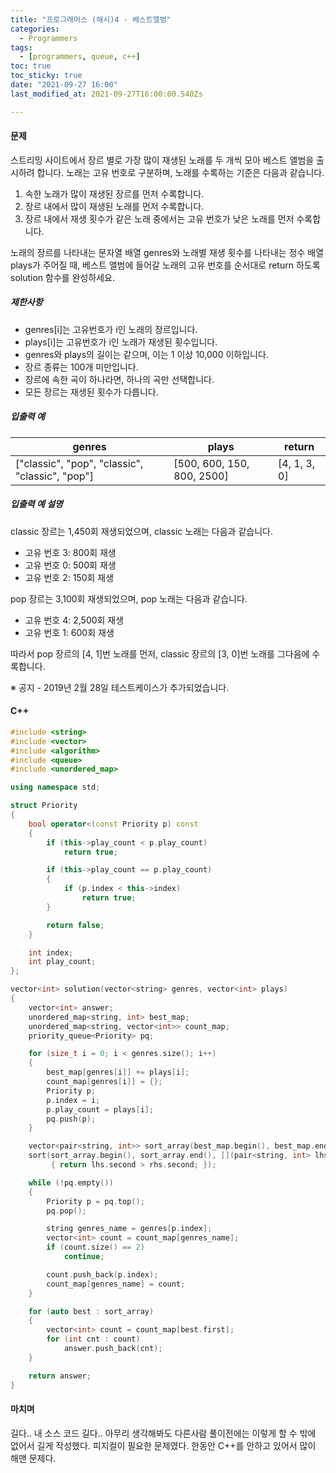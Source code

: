 ```yaml
---
title: "프로그래머스 (해시)4 - 베스트앨범"
categories:
  - Programmers
tags:
  - [programmers, queue, c++]
toc: true
toc_sticky: true
date: "2021-09-27 16:00"
last_modified_at: 2021-09-27T16:00:00.540Zs

---
```


#### 문제

스트리밍 사이트에서 장르 별로 가장 많이 재생된 노래를 두 개씩 모아 베스트 앨범을 출시하려 합니다. 노래는 고유 번호로 구분하며, 노래를 수록하는 기준은 다음과 같습니다.

1. 속한 노래가 많이 재생된 장르를 먼저 수록합니다.
2. 장르 내에서 많이 재생된 노래를 먼저 수록합니다.
3. 장르 내에서 재생 횟수가 같은 노래 중에서는 고유 번호가 낮은 노래를 먼저 수록합니다.

노래의 장르를 나타내는 문자열 배열 genres와 노래별 재생 횟수를 나타내는 정수 배열 plays가 주어질 때, 베스트 앨범에 들어갈 노래의 고유 번호를 순서대로 return 하도록 solution 함수를 완성하세요.

##### 제한사항

- genres[i]는 고유번호가 i인 노래의 장르입니다.
- plays[i]는 고유번호가 i인 노래가 재생된 횟수입니다.
- genres와 plays의 길이는 같으며, 이는 1 이상 10,000 이하입니다.
- 장르 종류는 100개 미만입니다.
- 장르에 속한 곡이 하나라면, 하나의 곡만 선택합니다.
- 모든 장르는 재생된 횟수가 다릅니다.

##### 입출력 예

| genres                                          | plays                      | return       |
| ----------------------------------------------- | -------------------------- | ------------ |
| ["classic", "pop", "classic", "classic", "pop"] | [500, 600, 150, 800, 2500] | [4, 1, 3, 0] |

##### 입출력 예 설명

classic 장르는 1,450회 재생되었으며, classic 노래는 다음과 같습니다.

- 고유 번호 3: 800회 재생
- 고유 번호 0: 500회 재생
- 고유 번호 2: 150회 재생

pop 장르는 3,100회 재생되었으며, pop 노래는 다음과 같습니다.

- 고유 번호 4: 2,500회 재생
- 고유 번호 1: 600회 재생

따라서 pop 장르의 [4, 1]번 노래를 먼저, classic 장르의 [3, 0]번 노래를 그다음에 수록합니다.

※ 공지 - 2019년 2월 28일 테스트케이스가 추가되었습니다.

#### C++

```c++
#include <string>
#include <vector>
#include <algorithm>
#include <queue>
#include <unordered_map>

using namespace std;

struct Priority
{
    bool operator<(const Priority p) const
    {
        if (this->play_count < p.play_count)
            return true;

        if (this->play_count == p.play_count)
        {
            if (p.index < this->index)
                return true;
        }

        return false;
    }

    int index;
    int play_count;
};

vector<int> solution(vector<string> genres, vector<int> plays)
{
    vector<int> answer;
    unordered_map<string, int> best_map;
    unordered_map<string, vector<int>> count_map;
    priority_queue<Priority> pq;

    for (size_t i = 0; i < genres.size(); i++)
    {
        best_map[genres[i]] += plays[i];
        count_map[genres[i]] = {};
        Priority p;
        p.index = i;
        p.play_count = plays[i];
        pq.push(p);
    }

    vector<pair<string, int>> sort_array(best_map.begin(), best_map.end());
    sort(sort_array.begin(), sort_array.end(), [](pair<string, int> lhs, pair<string, int> rhs)
         { return lhs.second > rhs.second; });

    while (!pq.empty())
    {
        Priority p = pq.top();
        pq.pop();

        string genres_name = genres[p.index];
        vector<int> count = count_map[genres_name];
        if (count.size() == 2)
            continue;

        count.push_back(p.index);
        count_map[genres_name] = count;
    }

    for (auto best : sort_array)
    {
        vector<int> count = count_map[best.first];
        for (int cnt : count)
            answer.push_back(cnt);
    }

    return answer;
}
```

#### 마치며

길다.. 내 소스 코드 길다.. 아무리 생각해봐도 다른사람 풀이전에는 이렇게 할 수 밖에 없어서 길게 작성했다. 피지컬이 필요한 문제였다. 한동안 C++를 안하고 있어서 많이 해맨 문제다.